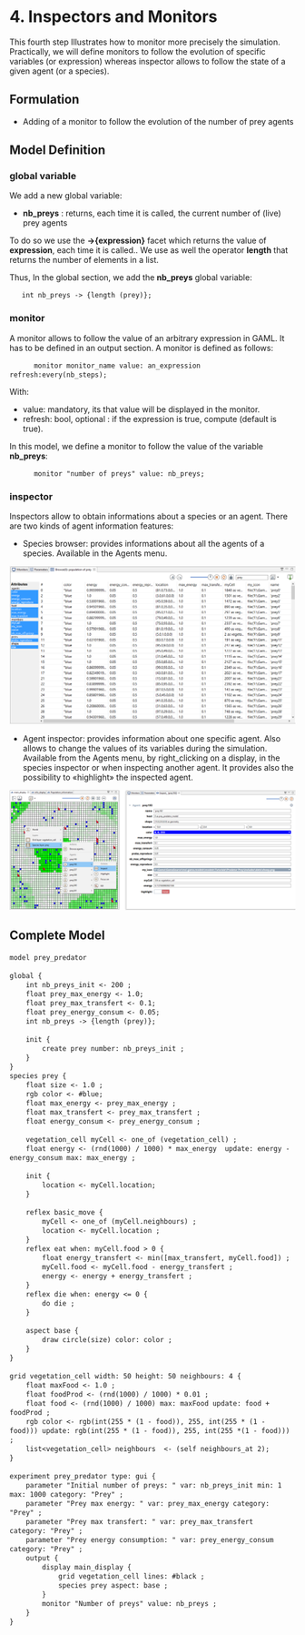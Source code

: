 # 4. Inspectors and Monitors
This fourth step Illustrates how to monitor more precisely the simulation. Practically, we will define monitors to follow the evolution of specific variables (or expression) whereas inspector allows to follow the state of a given agent (or a species).






## Formulation
  * Adding of a monitor to follow the evolution of the number of prey agents





## Model Definition

### global variable
We add a new global variable:
  * **nb\_preys** : returns, each time it is called, the current number of (live) prey agents

To do so we use the **->{expression}** facet which returns the value of **expression**, each time it is called..
We use as well the operator **length** that returns the number of elements in a list.

Thus, In the global section, we add the **nb\_preys** global variable:
```
   int nb_preys -> {length (prey)};
```

### monitor
A monitor allows to follow the value of an arbitrary expression in GAML. It has to be defined in an output section. A monitor is defined as follows:
```
      monitor monitor_name value: an_expression refresh:every(nb_steps);
```

With:
  * value: mandatory, its that value will be displayed in the monitor.
  * refresh: bool, optional : if the expression is true, compute (default is true).

In this model, we define a monitor to follow the value of the variable **nb\_preys**:
```
      monitor "number of preys" value: nb_preys;
```

### inspector

Inspectors allow to obtain informations about a species or an agent. There are two kinds of agent information features:
  * Species browser: provides informations about all the agents of a species. Available in the Agents menu.

![images/browser_table.png](resources/images/tutorials/browser_table.png)

  * Agent inspector: provides information about one specific agent. Also allows to change the values of its variables during the simulation. Available from the Agents menu, by right\_clicking on a display, in the species inspector or when inspecting another agent. It provides also the possibility to «highlight» the inspected agent.

![images/inspector.png](resources/images/tutorials/inspector.png)





## Complete Model

```
model prey_predator

global {
	int nb_preys_init <- 200 ;
	float prey_max_energy <- 1.0;
	float prey_max_transfert <- 0.1;
	float prey_energy_consum <- 0.05;
	int nb_preys -> {length (prey)};
	
	init {
		create prey number: nb_preys_init ;
	}
}
species prey {
	float size <- 1.0 ;
	rgb color <- #blue;
	float max_energy <- prey_max_energy ;
	float max_transfert <- prey_max_transfert ;
	float energy_consum <- prey_energy_consum ;
		
	vegetation_cell myCell <- one_of (vegetation_cell) ; 
	float energy <- (rnd(1000) / 1000) * max_energy  update: energy - energy_consum max: max_energy ;
		
	init { 
		location <- myCell.location;
	}
		
	reflex basic_move { 
		myCell <- one_of (myCell.neighbours) ;
		location <- myCell.location ;
	}
	reflex eat when: myCell.food > 0 { 
		float energy_transfert <- min([max_transfert, myCell.food]) ;
		myCell.food <- myCell.food - energy_transfert ;
		energy <- energy + energy_transfert ;
	}
	reflex die when: energy <= 0 {
		do die ;
	}

	aspect base {
		draw circle(size) color: color ;
	}
}

grid vegetation_cell width: 50 height: 50 neighbours: 4 {
	float maxFood <- 1.0 ;
	float foodProd <- (rnd(1000) / 1000) * 0.01 ;
	float food <- (rnd(1000) / 1000) max: maxFood update: food + foodProd ;
	rgb color <- rgb(int(255 * (1 - food)), 255, int(255 * (1 - food))) update: rgb(int(255 * (1 - food)), 255, int(255 *(1 - food))) ;
	list<vegetation_cell> neighbours  <- (self neighbours_at 2);
}

experiment prey_predator type: gui {
	parameter "Initial number of preys: " var: nb_preys_init min: 1 max: 1000 category: "Prey" ;
	parameter "Prey max energy: " var: prey_max_energy category: "Prey" ;
	parameter "Prey max transfert: " var: prey_max_transfert  category: "Prey" ;
	parameter "Prey energy consumption: " var: prey_energy_consum  category: "Prey" ;
	output {
		display main_display {
			grid vegetation_cell lines: #black ;
			species prey aspect: base ;
		}
		monitor "Number of preys" value: nb_preys ;
	}
}
```